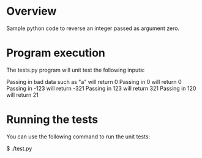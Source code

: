 # Overview

Sample python code to reverse an integer passed as argument zero.

# Program execution

The tests.py program will unit test the following inputs:

Passing in bad data such as "a" will return 0
Passing in 0 will return 0
Passing in -123 will return -321
Passing in 123 will return 321
Passing in 120 will return 21

# Running the tests

You can use the following command to run the unit tests:

$ ./test.py
